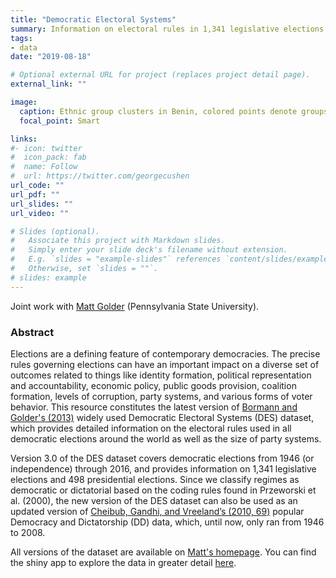 ```yaml
---
title: "Democratic Electoral Systems"
summary: Information on electoral rules in 1,341 legislative elections and 498 presidential elections in 120 democracies since 1946.
tags:
- data
date: "2019-08-18"

# Optional external URL for project (replaces project detail page).
external_link: ""

image:
  caption: Ethnic group clusters in Benin, colored points denote groups from different datasets
  focal_point: Smart

links:
#- icon: twitter
#  icon_pack: fab
#  name: Follow
#  url: https://twitter.com/georgecushen
url_code: ""
url_pdf: ""
url_slides: ""
url_video: ""

# Slides (optional).
#   Associate this project with Markdown slides.
#   Simply enter your slide deck's filename without extension.
#   E.g. `slides = "example-slides"` references `content/slides/example-slides.md`.
#   Otherwise, set `slides = ""`.
# slides: example
---
```

Joint work with [Matt Golder](http://mattgolder.com) (Pennsylvania State University).

### Abstract

Elections are a defining feature of contemporary democracies. The precise rules governing elections
can have an important impact on a diverse set of outcomes related to things like identity formation, political representation and accountability, economic policy, public goods provision, coalition
formation, levels of corruption, party systems, and various forms of voter behavior. This resource constitutes the latest version of [Bormann and Golder's (2013)](https://doi.org/10.1016/j.electstud.2013.01.005) widely used Democratic Electoral Systems (DES) dataset, which provides detailed information on the electoral rules used in all democratic elections around the world as well as the size of party systems. 

Version 3.0 of the DES dataset covers democratic elections from 1946 (or independence) through 2016, and provides information on 1,341 legislative elections and 498 presidential elections. Since we classify regimes as democratic or dictatorial based on the coding rules found in Przeworski et al. (2000), the new version of the DES dataset can also be used as an updated version of [Cheibub, Gandhi, and Vreeland’s (2010, 69)](https://doi.org/10.1007/s11127-009-9491-2) popular Democracy and Dictatorship (DD) data, which, until now, only ran from 1946 to 2008.

All versions of the dataset are available on [Matt's homepage](http://mattgolder.com/elections).
You can find the shiny app to explore the data in greater detail [here](https://ncb13.shinyapps.io/ParlElections/).

